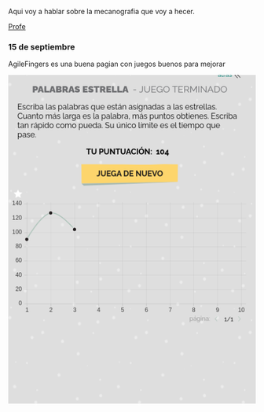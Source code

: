 
Aqui voy a hablar sobre la mecanografia que voy a hecer.

[Profe](https://github.com/d-prieto?tab=repositories)


### 15 de septiembre

AgileFingers es una buena pagian con juegos buenos para mejorar

![](https://github.com/St1v3n3223/1er-Trimestre/blob/main/Captura%20de%20pantalla%20de%202021-09-15%2012-13-54.png?raw=true)
